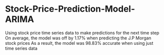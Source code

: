 # Stock-Price-Prediction-Model-ARIMA
Using stock price time series data to make predictions for the next time step
On average, the model was off by 1.17% when predicting the J.P Morgan stock prices
As a result, the model was 98.83% accurate when using just time series data 
